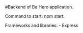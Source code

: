 #Backend of Be Hero application.

Command to start: npm start.

Frameworks and libraries: - Express
